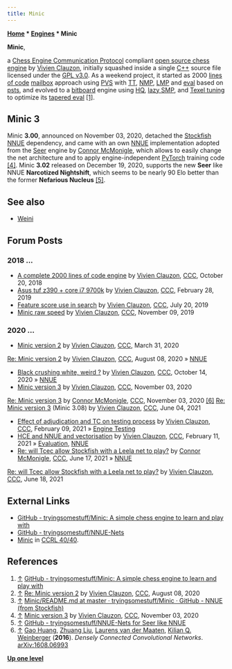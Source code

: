 ```yaml
---
title: Minic
---
```

**[Home](Home "Home") \* [Engines](Engines "Engines") \* Minic**


**Minic**,  

a [Chess Engine Communication Protocol](Chess_Engine_Communication_Protocol "Chess Engine Communication Protocol") compliant [open source chess engine](Category:Open_Source "Category:Open Source") by [Vivien Clauzon](Vivien_Clauzon "Vivien Clauzon"), initially squashed inside a single [C++](Cpp "Cpp") source file licensed under the [GPL v3.0](Free_Software_Foundation#GPL "Free Software Foundation").
As a weekend project, it started as 2000 [lines of code](https://en.wikipedia.org/wiki/Source_lines_of_code) [mailbox](Mailbox "Mailbox") approach using [PVS](Principal_Variation_Search "Principal Variation Search") with [TT](Transposition_Table "Transposition Table"), [NMP](Null_Move_Pruning "Null Move Pruning"), [LMP](Futility_Pruning#MoveCountBasedPruning "Futility Pruning") and [eval](Evaluation "Evaluation") based on [psts](Piece-Square_Tables "Piece-Square Tables"), and evolved to a [bitboard](Bitboards "Bitboards") engine using [HQ](Hyperbola_Quintessence "Hyperbola Quintessence"), [lazy SMP](Lazy_SMP "Lazy SMP"), and [Texel tuning](Texel%27s_Tuning_Method "Texel's Tuning Method") to optimize its [tapered eval](Tapered_Eval "Tapered Eval") <a id="cite-note-1" href="#cite-ref-1">[1]</a>.



## Minic 3


Minic **3.00**, announced on November 03, 2020, detached the [Stockfish NNUE](Stockfish_NNUE "Stockfish NNUE") dependency, and came with an own [NNUE](NNUE "NNUE") implementation adopted from the [Seer](Seer "Seer") engine by [Connor McMonigle](Connor_McMonigle "Connor McMonigle"), which allows to easily change the net architecture and to apply engine-independent [PyTorch](https://en.wikipedia.org/wiki/PyTorch) training code <a id="cite-note-4" href="#cite-ref-4">[4]</a>. Minic **3.02** released on December 19, 2020, supports the new **Seer**  like NNUE **Narcotized Nightshift**, which seems to be nearly 90 Elo better than the former **Nefarious Nucleus** <a id="cite-note-5" href="#cite-ref-5">[5]</a>.



## See also


* [Weini](Weini "Weini")


## Forum Posts


### 2018 ...


* [A complete 2000 lines of code engine](http://www.talkchess.com/forum3/viewtopic.php?f=2&t=68701) by [Vivien Clauzon](Vivien_Clauzon "Vivien Clauzon"), [CCC](CCC "CCC"), October 20, 2018
* [Asus tuf z390 + core i7 9700k](http://www.talkchess.com/forum3/viewtopic.php?f=2&t=70052) by [Vivien Clauzon](Vivien_Clauzon "Vivien Clauzon"), [CCC](CCC "CCC"), February 28, 2019
* [Feature score use in search](http://www.talkchess.com/forum3/viewtopic.php?f=7&t=71325) by [Vivien Clauzon](Vivien_Clauzon "Vivien Clauzon"), [CCC](CCC "CCC"), July 20, 2019
* [Minic raw speed](http://www.talkchess.com/forum3/viewtopic.php?f=7&t=72285) by [Vivien Clauzon](Vivien_Clauzon "Vivien Clauzon"), [CCC](CCC "CCC"), November 09, 2019


### 2020 ...


* [Minic version 2](http://www.talkchess.com/forum3/viewtopic.php?f=2&t=73521) by [Vivien Clauzon](Vivien_Clauzon "Vivien Clauzon"), [CCC](CCC "CCC"), March 31, 2020


 [Re: Minic version 2](http://www.talkchess.com/forum3/viewtopic.php?f=2&t=73521&start=59) by [Vivien Clauzon](Vivien_Clauzon "Vivien Clauzon"), [CCC](CCC "CCC"), August 08, 2020 » [NNUE](NNUE "NNUE")
* [Black crushing white, weird ?](http://www.talkchess.com/forum3/viewtopic.php?f=7&t=75393) by [Vivien Clauzon](Vivien_Clauzon "Vivien Clauzon"), [CCC](CCC "CCC"), October 14, 2020 » [NNUE](NNUE "NNUE")
* [Minic version 3](http://www.talkchess.com/forum3/viewtopic.php?f=2&t=75665) by [Vivien Clauzon](Vivien_Clauzon "Vivien Clauzon"), [CCC](CCC "CCC"), November 03, 2020


 [Re: Minic version 3](http://www.talkchess.com/forum3/viewtopic.php?f=2&t=75665&start=9) by [Connor McMonigle](Connor_McMonigle "Connor McMonigle"), [CCC](CCC "CCC"), November 03, 2020 <a id="cite-note-6" href="#cite-ref-6">[6]</a>
 [Re: Minic version 3](http://www.talkchess.com/forum3/viewtopic.php?f=2&t=75665&start=189) (Minic 3.08) by [Vivien Clauzon](Vivien_Clauzon "Vivien Clauzon"), [CCC](CCC "CCC"), June 04, 2021
* [Effect of adjudication and TC on testing process](http://www.talkchess.com/forum3/viewtopic.php?f=7&t=76536) by [Vivien Clauzon](Vivien_Clauzon "Vivien Clauzon"), [CCC](CCC "CCC"), February 09, 2021 » [Engine Testing](Engine_Testing "Engine Testing")
* [HCE and NNUE and vectorisation](http://www.talkchess.com/forum3/viewtopic.php?f=7&t=76556) by [Vivien Clauzon](Vivien_Clauzon "Vivien Clauzon"), [CCC](CCC "CCC"), February 11, 2021 » [Evaluation](Evaluation "Evaluation"), [NNUE](NNUE "NNUE")
* [Re: will Tcec allow Stockfish with a Leela net to play?](http://www.talkchess.com/forum3/viewtopic.php?f=2&t=77503&start=55) by [Connor McMonigle](Connor_McMonigle "Connor McMonigle"), [CCC](CCC "CCC"), June 17, 2021 » [NNUE](NNUE "NNUE")


 [Re: will Tcec allow Stockfish with a Leela net to play?](http://www.talkchess.com/forum3/viewtopic.php?f=2&t=77503&start=68) by [Vivien Clauzon](Vivien_Clauzon "Vivien Clauzon"), [CCC](CCC "CCC"), June 18, 2021
## External Links


* [GitHub - tryingsomestuff/Minic: A simple chess engine to learn and play with](https://github.com/tryingsomestuff/Minic)
* [GitHub - tryingsomestuff/NNUE-Nets](https://github.com/tryingsomestuff/NNUE-Nets)
* [Minic](http://ccrl.chessdom.com/ccrl/4040/cgi/compare_engines.cgi?family=Minic&print=Rating+list&print=Results+table&print=LOS+table&print=Ponder+hit+table&print=Eval+difference+table&print=Comopp+gamenum+table&print=Overlap+table&print=Score+with+common+opponents) in [CCRL 40/40](CCRL "CCRL").


## References


1. <a id="cite-ref-1" href="#cite-note-1">↑</a> [GitHub - tryingsomestuff/Minic: A simple chess engine to learn and play with](https://github.com/tryingsomestuff/Minic)
2. <a id="cite-ref-2" href="#cite-note-2">↑</a> [Re: Minic version 2](http://www.talkchess.com/forum3/viewtopic.php?f=2&t=73521&start=59) by [Vivien Clauzon](Vivien_Clauzon "Vivien Clauzon"), [CCC](CCC "CCC"), August 08, 2020
3. <a id="cite-ref-3" href="#cite-note-3">↑</a> [Minic/README.md at master · tryingsomestuff/Minic · GitHub - NNUE (from Stockfish)](https://github.com/tryingsomestuff/Minic/blob/master/README.md#nnue-from-stockfish)
4. <a id="cite-ref-4" href="#cite-note-4">↑</a>  [Minic version 3](http://www.talkchess.com/forum3/viewtopic.php?f=2&t=75665) by [Vivien Clauzon](Vivien_Clauzon "Vivien Clauzon"), [CCC](CCC "CCC"), November 03, 2020
5. <a id="cite-ref-5" href="#cite-note-5">↑</a> [GitHub - tryingsomestuff/NNUE-Nets for Seer like NNUE](https://github.com/tryingsomestuff/NNUE-Nets#for-seer-like-nnue)
6. <a id="cite-ref-6" href="#cite-note-6">↑</a> [Gao Huang](index.php?title=Gao_Huang&action=edit&redlink=1 "Gao Huang (page does not exist)"), [Zhuang Liu](index.php?title=Zhuang_Liu&action=edit&redlink=1 "Zhuang Liu (page does not exist)"), [Laurens van der Maaten](index.php?title=Laurens_van_der_Maaten&action=edit&redlink=1 "Laurens van der Maaten (page does not exist)"), [Kilian Q. Weinberger](index.php?title=Kilian_Q._Weinberger&action=edit&redlink=1 "Kilian Q. Weinberger (page does not exist)") (**2016**). *Densely Connected Convolutional Networks*. [arXiv:1608.06993](https://arxiv.org/abs/1608.06993)

**[Up one level](Engines "Engines")**







 

